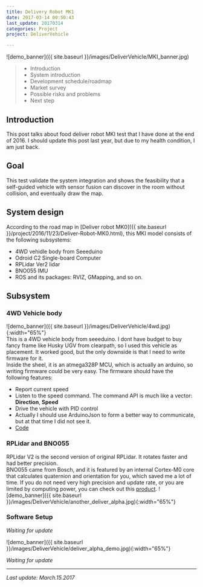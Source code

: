 ```yaml
---
title: Delivery Robot MK1
date: 2017-03-14 00:50:43
last_update: 20170314
categories: Project
project: DeliverVehicle

---
```


![demo_banner]({{ site.baseurl }}/images/DeliverVehicle/MKI_banner.jpg)

>* Introduction
>* System introduction
>* Development schedule/roadmap
>* Market survey
>* Possible risks and problems
>* Next step

## Introduction
This post talks about food deliver robot MKI test that I have done at the end of 2016.
I should update this post last year, but due to my health condition, I am just back.

## Goal  
This test validate the system integration and shows the feasibility that a self-guided vehicle with sensor fusion can discover in the room without collision, and eventually draw the map. 


## System design 
According to the road map in [Deliver robot MK0]({{ site.baseurl }}/project/2016/11/23/Deliver-Robot-MK0.html), this MKI model consists of the following subsystems:  

* 4WD vehidle body from Seeeduino  
* Odroid C2 Single-board Computer
* RPLidar Ver2 lidar 
* BNO055 IMU 
* ROS and its packages: RVIZ, GMapping, and so on.

## Subsystem

### 4WD Vehicle body 
![demo_banner]({{ site.baseurl }}/images/DeliverVehicle/4wd.jpg){:width="65%"}  
This is a 4WD vehicle body from seeeduino. I dont have budget to buy fancy frame like Husky UGV from clearpath, so I used this vehicle as placement. It worked good, but the only downside is that I need to write firmware for it.  
Inside the sheel, it is an atmega328P MCU, which is actually an arduino, so writing firmware could be very easy.
The firmware should have the following features:  

* Report current speed  
* Listen to the speed command. The command API is much like a vector: **Direction**, **Speed** 
* Drive the vehicle with PID control  
* Actually I should use ArduinoJson to form a better way to communicate, but at that time I did not see it.
* [Code](https://github.com/khjtony/deliver_robot/blob/mk0/src/vehicle_driver/encoder_test/motorDriverDemo/motorDriverDemo.ino)


### RPLidar and BNO055 
RPLidar V2 is the second version of original RPLidar. It rotates faster and had better precision.  
BNO055 came from Bosch, and it is featured by an internal Cortex-M0 core that calculates quaternion and orientation for you, which saved me a lot of time. If you do not need very high precision and update rate, or you are limited by computing power, you can check out this [product](https://learn.adafruit.com/adafruit-bno055-absolute-orientation-sensor/overview). 
![demo_banner]({{ site.baseurl }}/images/DeliverVehicle/another_deliver_alpha.jpg){:width="65%"}

### Software Setup  

*Waiting for update*

![demo_banner]({{ site.baseurl }}/images/DeliverVehicle/deliver_alpha_demo.jpg){:width="65%"}
 
*Waiting for update*

---
*Last update: March.15.2017*